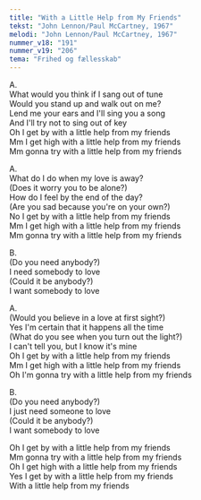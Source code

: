 ```yaml
---
title: "With a Little Help from My Friends"
tekst: "John Lennon/Paul McCartney, 1967"
melodi: "John Lennon/Paul McCartney, 1967"
nummer_v18: "191"
nummer_v19: "206"
tema: "Frihed og fællesskab"
---
```


A.\
What would you think if I sang out of tune\
Would you stand up and walk out on me?\
Lend me your ears and I'll sing you a song\
And I'll try not to sing out of key\
Oh I get by with a little help from my friends\
Mm I get high with a little help from my friends\
Mm gonna try with a little help from my friends

A.\
What do I do when my love is away?\
(Does it worry you to be alone?)\
How do I feel by the end of the day?\
(Are you sad because you're on your own?)\
No I get by with a little help from my friends\
Mm I get high with a little help from my friends\
Mm gonna try with a little help from my friends

B.\
(Do you need anybody?)\
I need somebody to love\
(Could it be anybody?)\
I want somebody to love

A.\
(Would you believe in a love at first sight?)\
Yes I'm certain that it happens all the time\
(What do you see when you turn out the light?)\
I can't tell you, but I know it's mine\
Oh I get by with a little help from my friends\
Mm I get high with a little help from my friends\
Oh I'm gonna try with a little help from my friends

B.\
(Do you need anybody?)\
I just need someone to love\
(Could it be anybody?)\
I want somebody to love

Oh I get by with a little help from my friends\
Mm gonna try with a little help from my friends\
Oh I get high with a little help from my friends\
Yes I get by with a little help from my friends\
With a little help from my friends